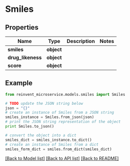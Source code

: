 # Smiles


## Properties

Name | Type | Description | Notes
------------ | ------------- | ------------- | -------------
**smiles** | **object** |  | 
**drug_likeness** | **object** |  | 
**score** | **object** |  | 

## Example

```python
from reinvent_microservice.models.smiles import Smiles

# TODO update the JSON string below
json = "{}"
# create an instance of Smiles from a JSON string
smiles_instance = Smiles.from_json(json)
# print the JSON string representation of the object
print Smiles.to_json()

# convert the object into a dict
smiles_dict = smiles_instance.to_dict()
# create an instance of Smiles from a dict
smiles_form_dict = smiles.from_dict(smiles_dict)
```
[[Back to Model list]](../README.md#documentation-for-models) [[Back to API list]](../README.md#documentation-for-api-endpoints) [[Back to README]](../README.md)


